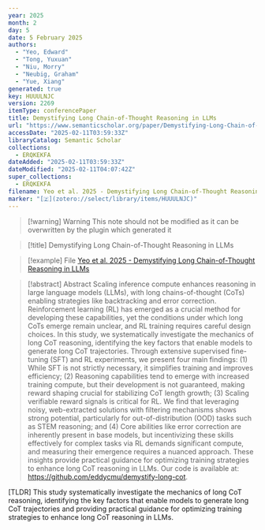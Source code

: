 ```yaml
---
year: 2025
month: 2
day: 5
date: 5 February 2025
authors:
  - "Yeo, Edward"
  - "Tong, Yuxuan"
  - "Niu, Morry"
  - "Neubig, Graham"
  - "Yue, Xiang"
generated: true
key: HUUULNJC
version: 2269
itemType: conferencePaper
title: Demystifying Long Chain-of-Thought Reasoning in LLMs
url: "https://www.semanticscholar.org/paper/Demystifying-Long-Chain-of-Thought-Reasoning-in-Yeo-Tong/45e1c99a1c8935bf137c0b51a08a03ffb6821993"
accessDate: "2025-02-11T03:59:33Z"
libraryCatalog: Semantic Scholar
collections:
  - ERQKEKFA
dateAdded: "2025-02-11T03:59:33Z"
dateModified: "2025-02-11T04:07:42Z"
super_collections:
  - ERQKEKFA
filename: Yeo et al. 2025 - Demystifying Long Chain-of-Thought Reasoning in LLMs
marker: "[🇿](zotero://select/library/items/HUUULNJC)"
---
```


>[!warning] Warning
> This note should not be modified as it can be overwritten by the plugin which generated it

> [!title] Demystifying Long Chain-of-Thought Reasoning in LLMs

> [!example] File
> [Yeo et al. 2025 - Demystifying Long Chain-of-Thought Reasoning in LLMs](Yeo%20et%20al.%202025%20-%20Demystifying%20Long%20Chain-of-Thought%20Reasoning%20in%20LLMs.pdf)

> [!abstract] Abstract
> Scaling inference compute enhances reasoning in large language models (LLMs), with long chains-of-thought (CoTs) enabling strategies like backtracking and error correction. Reinforcement learning (RL) has emerged as a crucial method for developing these capabilities, yet the conditions under which long CoTs emerge remain unclear, and RL training requires careful design choices. In this study, we systematically investigate the mechanics of long CoT reasoning, identifying the key factors that enable models to generate long CoT trajectories. Through extensive supervised fine-tuning (SFT) and RL experiments, we present four main findings: (1) While SFT is not strictly necessary, it simplifies training and improves efficiency; (2) Reasoning capabilities tend to emerge with increased training compute, but their development is not guaranteed, making reward shaping crucial for stabilizing CoT length growth; (3) Scaling verifiable reward signals is critical for RL. We find that leveraging noisy, web-extracted solutions with filtering mechanisms shows strong potential, particularly for out-of-distribution (OOD) tasks such as STEM reasoning; and (4) Core abilities like error correction are inherently present in base models, but incentivizing these skills effectively for complex tasks via RL demands significant compute, and measuring their emergence requires a nuanced approach. These insights provide practical guidance for optimizing training strategies to enhance long CoT reasoning in LLMs. Our code is available at: https://github.com/eddycmu/demystify-long-cot.

[TLDR] This study systematically investigate the mechanics of long CoT reasoning, identifying the key factors that enable models to generate long CoT trajectories and providing practical guidance for optimizing training strategies to enhance long CoT reasoning in LLMs.

